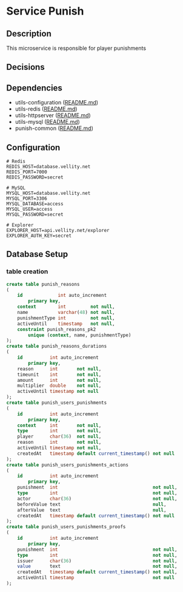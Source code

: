 # Service Punish

## Description

This microservice is responsible for player punishments

## Decisions

## Dependencies

- utils-configuration ([README.md](../../utilities/utils-configuration/README.md))
- utils-redis ([README.md](../../utilities/utils-redis/README.md))
- utils-httpserver ([README.md](../../utilities/utils-httpserver/README.md))
- utils-mysql ([README.md](../../utilities/utils-mysql/README.md))
- punish-common ([README.md](../../components/punish-common/README.md))

## Configuration
```text
# Redis
REDIS_HOST=database.vellity.net
REDIS_PORT=7000
REDIS_PASSWORD=secret

# MySQL
MYSQL_HOST=database.vellity.net
MYSQL_PORT=3306
MYSQL_DATABASE=access
MYSQL_USER=access
MYSQL_PASSWORD=secret

# Explorer
EXPLORER_HOST=api.vellity.net/explorer
EXPLORER_AUTH_KEY=secret
```

## Database Setup

### table creation

```sql
create table punish_reasons
(
    id             int auto_increment
        primary key,
    context        int         not null,
    name           varchar(48) not null,
    punishmentType int         not null,
    activeUntil    timestamp   not null,
    constraint punish_reasons_pk2
        unique (context, name, punishmentType)
);
create table punish_reasons_durations
(
    id          int auto_increment
        primary key,
    reason      int       not null,
    timeunit    int       not null,
    amount      int       not null,
    multiplier  double    not null,
    activeUntil timestamp not null
);
create table punish_users_punishments
(
    id          int auto_increment
        primary key,
    context     int       not null,
    type        int       not null,
    player      char(36)  not null,
    reason      int       not null,
    activeUntil timestamp not null,
    createdAt   timestamp default current_timestamp() not null
);
create table punish_users_punishments_actions
(
    id          int auto_increment
        primary key,
    punishment  int                                   not null,
    type        int                                   not null,
    actor       char(36)                              not null,
    beforeValue text                                  null,
    afterValue  text                                  null,
    createdAt   timestamp default current_timestamp() not null
);
create table punish_users_punishments_proofs
(
    id          int auto_increment
        primary key,
    punishment  int                                   not null,
    type        int                                   not null,
    issuer      char(36)                              not null,
    value       text                                  not null,
    createdAt   timestamp default current_timestamp() not null,
    activeUntil timestamp                             not null
);
```